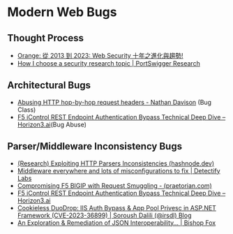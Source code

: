 # Modern Web Bugs
## Thought Process
- [Orange: 從 2013 到 2023: Web Security 十年之進化與趨勢!](https://blog.orange.tw/2023/08/2023-webconf-the-evolution-of-web-security.html)
- [How I choose a security research topic | PortSwigger Research](https://portswigger.net/research/how-i-choose-a-security-research-topic)
## Architectural Bugs
- [Abusing HTTP hop-by-hop request headers - Nathan Davison](https://nathandavison.com/blog/abusing-http-hop-by-hop-request-headers) (Bug Class)
- [F5 iControl REST Endpoint Authentication Bypass Technical Deep Dive – Horizon3.ai](https://www.horizon3.ai/f5-icontrol-rest-endpoint-authentication-bypass-technical-deep-dive/)(Bug Abuse)
## Parser/Middleware Inconsistency Bugs
- [(Research) Exploiting HTTP Parsers Inconsistencies (hashnode.dev)](https://rafa.hashnode.dev/exploiting-http-parsers-inconsistencies)
- [Middleware everywhere and lots of misconfigurations to fix | Detectify Labs](https://labs.detectify.com/2021/02/18/middleware-middleware-everywhere-and-lots-of-misconfigurations-to-fix/)
- [Compromising F5 BIGIP with Request Smuggling - (praetorian.com)](https://www.praetorian.com/blog/refresh-compromising-f5-big-ip-with-request-smuggling-cve-2023-46747/?utm_campaign=Labs%20%7C%20Vulnerability%20Research%20%7C%20Thought%20Leadership&utm_content=269582185&utm_medium=social&utm_source=twitter&hss_channel=tw)
- [F5 iControl REST Endpoint Authentication Bypass Technical Deep Dive – Horizon3.ai](https://www.horizon3.ai/f5-icontrol-rest-endpoint-authentication-bypass-technical-deep-dive/)
- [Cookieless DuoDrop: IIS Auth Bypass & App Pool Privesc in ASP.NET Framework (CVE-2023-36899) | Soroush Dalili (@irsdl) Blog](https://soroush.me/blog/2023/08/cookieless-duodrop-iis-auth-bypass-app-pool-privesc-in-asp-net-framework-cve-2023-36899/)
- [An Exploration & Remediation of JSON Interoperability… | Bishop Fox](https://bishopfox.com/blog/json-interoperability-vulnerabilities)